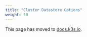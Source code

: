 ```yaml
---
title: "Cluster Datastore Options"
weight: 50
---
```


This page has moved to [docs.k3s.io](https://docs.k3s.io/installation/datastore).